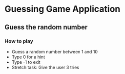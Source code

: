 # Guessing Game Application

## Guess the random number

### How to play
- Guess a random number between 1 and 10
- Type 0 for a hint
- Type -1 to exit
- Stretch task: Give the user 3 tries